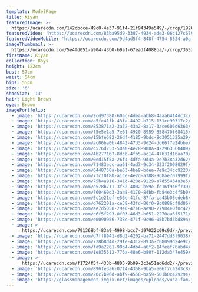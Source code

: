 ```yaml
---
template: ModelPage
title: Kiyan
featuredImage: >-
  https://ucarecdn.com/142cbcce-49c0-4e37-91f4-21f94349a549/-/crop/1920x962/0,0/-/preview/
featuredVideo: 'https://ucarecdn.com/83ba95d9-3387-4934-ade3-06c127c6790d/'
featuredVideoMobile: 'https://ucarecdn.com/9d4ad5f4-848f-4754-8534-a0aff3276759/'
imageThumbnail: >-
  https://ucarecdn.com/5e4fd051-a904-43b0-b9a1-67eadf4088ba/-/crop/365x429/135,26/-/preview/
firstName: Kiyan
collection: Boys
height: 122cm
bust: 57cm
waist: 54cm
hips: 55cm
size: '6'
shoeSize: '13'
hair: Light Brown
eyes: Brown
imagePortfolio:
  - image: 'https://ucarecdn.com/2cd97380-60ac-4dea-abb8-4aaa6414dc3c/'
  - image: 'https://ucarecdn.com/a5fc41fb-43fa-4492-b715-131ce90317c2/'
  - image: 'https://ucarecdn.com/853871a2-3a32-43a2-8a17-3ace606d6363/'
  - image: 'https://ucarecdn.com/f5e5e1a5-7e61-4920-8959-858470f68415/'
  - image: 'https://ucarecdn.com/15bfe682-26df-4185-9bdc-8d3051325a29/'
  - image: 'https://ucarecdn.com/ac06ba0b-4842-47d3-9d24-dd66f7a24bbe/'
  - image: 'https://ucarecdn.com/c576d253-50a0-4e78-908a-422963560409/'
  - image: 'https://ucarecdn.com/4b277167-8dcb-4fb5-ac14-47631d16aa70/'
  - image: 'https://ucarecdn.com/0ed15f5a-26f4-4dfa-9d4a-2e7b38a32d62/'
  - image: 'https://ucarecdn.com/71483ecc-aa61-4ad7-9c34-323f2008029f/'
  - image: 'https://ucarecdn.com/6448750a-be63-4ba9-bdea-7e9c34cc9223/'
  - image: 'https://ucarecdn.com/73c10f80-a1ce-4e2d-a388-968ae707999f/'
  - image: 'https://ucarecdn.com/75b4a916-341d-420e-9229-a7d55434a3e5/'
  - image: 'https://ucarecdn.com/e578b711-3f52-4002-b59e-fe16f9c6f739/'
  - image: 'https://ucarecdn.com/760460d3-3aa8-4170-84bb-fb84e3c4f5b0/'
  - image: 'https://ucarecdn.com/5c1e21ef-e56e-41fc-87fa-ca43b05edeb8/'
  - image: 'https://ucarecdn.com/d762201a-ce38-43fd-80f0-9c0886cf8d86/'
  - image: 'https://ucarecdn.com/ae7d5058-29e0-47e6-ae90-27984e0f0c42/'
  - image: 'https://ucarecdn.com/c6f5f293-0f03-46d3-b651-2270aa5f5171/'
  - image: 'https://ucarecdn.com/e0090956-738e-471f-9c96-05b7bd3bd89a/'
  - image: >-
      https://ucarecdn.com/791368bf-83a9-4998-bcc7-d97022c09c9d/-/preview/-/enhance/92/
  - image: 'https://ucarecdn.com/d7ff8941-d8d2-4202-ba71-2447dd5f9038/'
  - image: 'https://ucarecdn.com/728b8d4d-29fe-4312-893a-c08099d24e9c/'
  - image: 'https://ucarecdn.com/fd9a2261-98b4-4db4-a6f2-14feaf76abd4/'
  - image: 'https://ucarecdn.com/1e835512-776a-48e6-b80f-112da347e459/'
  - image: >-
      https://ucarecdn.com/f1724f5f-433b-4805-9b09-3c3e51ed6dd2/-/preview/-/enhance/87/
  - image: 'https://ucarecdn.com/896fe3a6-0714-4358-9ba5-e06f7ca2d3c8/'
  - image: 'https://ucarecdn.com/20c7b96d-abf9-4558-ba59-501b0c42929e/'
  - image: 'https://glassmanagement.imgix.net/images/uploads/vusa-fam.jpg'
---
```


